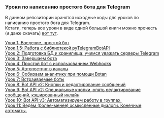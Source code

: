 ### Уроки по написанию простого бота для Telegram

В данном репозитории хранятся исходные коды для уроков по написанию простого бота для Telegram.  
Кстати, теперь все уроки в виде одной большой книги можно прочесть (и даже скачать) [вот тут](https://www.gitbook.com/book/groosha/telegram-bot-lessons/details).

[Урок 1: Введение, простой бот](https://groosha.gitbooks.io/telegram-bot-lessons/content/chapter1.html)  
[Урок 1,5: Работа с библиотекой pyTelegramBotAPI](https://groosha.gitbooks.io/telegram-bot-lessons/content/pytelegrambotapi_basics.html)  
[Урок 2: Подготовка БД и хранилища; учимся уважать серверы Telegram](https://groosha.gitbooks.io/telegram-bot-lessons/content/chapter2.html)  
[Урок 3: Завершаем бота](https://groosha.gitbooks.io/telegram-bot-lessons/content/chapter3.html)  
[Урок 4: Простой бот с использованием Webhooks](https://groosha.gitbooks.io/telegram-bot-lessons/content/chapter4.html)  
[Урок 5: Автопостинг в каналы](https://groosha.gitbooks.io/telegram-bot-lessons/content/chapter5.html)  
[Урок 6: Собираем аналитику при помощи Botan](https://groosha.gitbooks.io/telegram-bot-lessons/content/chapter6.html)  
[Урок 7: Встраиваемые боты](https://groosha.gitbooks.io/telegram-bot-lessons/content/chapter7.html)  
[Урок 8: Bot API v2: Кнопки и редактирование сообщений](https://groosha.gitbooks.io/telegram-bot-lessons/content/chapter8.html)  
[Урок 9: Bot API v2: Специальные кнопки, опять редактирование сообщений, кэшированный инлайн](https://groosha.gitbooks.io/telegram-bot-lessons/content/chapter9.html)  
[Урок 10: Bot API v3: Автоматизируем работу в группах.](https://groosha.gitbooks.io/telegram-bot-lessons/content/chapter10.html)  
[Урок 11: Ведём (более-менее) осмысленные диалоги. Конечные автоматы.](https://groosha.gitbooks.io/telegram-bot-lessons/content/chapter11.html)  

